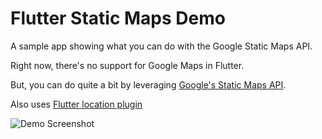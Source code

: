 # Flutter Static Maps Demo

A sample app showing what you can do with the Google Static Maps API.

Right now, there's no support for Google Maps in Flutter.

But, you can do quite a bit by leveraging [Google's Static Maps API](https://developers.google.com/maps/documentation/static-maps/).

Also uses [Flutter location plugin](https://github.com/Lyokone/flutterlocation)

![Demo Screenshot](http://res.cloudinary.com/ericwindmill/image/upload/v1512320238/flutter-static-maps/Simulator_Screen_Shot_-_iPhone_6_-_2017-12-03_at_08.56.53.png)